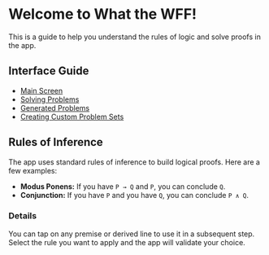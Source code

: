# Welcome to What the WFF!

This is a guide to help you understand the rules of logic and solve proofs in the app.

## Interface Guide

* [Main Screen](main_screen.md)
* [Solving Problems](solving_problems.md)
* [Generated Problems](game_play.md)
* [Creating Custom Problem Sets](problem_sets.md)

## Rules of Inference

The app uses standard rules of inference to build logical proofs. Here are a few examples:

*   **Modus Ponens:** If you have `P → Q` and `P`, you can conclude `Q`.
*   **Conjunction:** If you have `P` and you have `Q`, you can conclude `P ∧ Q`.

### Details
You can tap on any premise or derived line to use it in a subsequent step. Select the rule 
you want to apply and the app will validate your choice.
